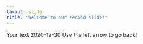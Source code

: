```yaml
---
layout: slide
title: "Welcome to our second slide!"
---
```

Your text 2020-12-30
Use the left arrow to go back!
